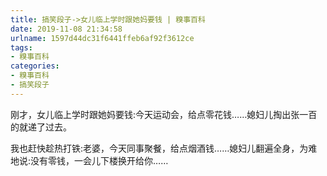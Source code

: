 ```yaml
---
title: 搞笑段子->女儿临上学时跟她妈要钱 | 糗事百科
date: 2019-11-08 21:34:58
urlname: 1597d44dc31f6441ffeb6af92f3612ce
tags: 
- 糗事百科
categories:
- 糗事百科
- 搞笑段子
---
```

刚才，女儿临上学时跟她妈要钱:今天运动会，给点零花钱……媳妇儿掏出张一百的就递了过去。

我也赶快趁热打铁:老婆，今天同事聚餐，给点烟酒钱……媳妇儿翻遍全身，为难地说:没有零钱，一会儿下楼换开给你……


